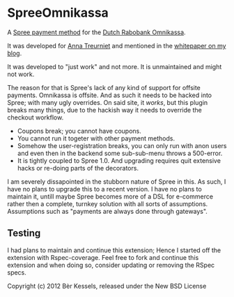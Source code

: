 SpreeOmnikassa
==============

A [Spree payment method](http://guides.spreecommerce.com/payment_gateways.html) for the [Dutch Rabobank Omnikassa](http://www.rabobank.nl/bedrijven/producten/betalen_en_ontvangen/geld_ontvangen/rabo_omnikassa/). 

It was developed for [Anna Treurniet](http://annatreurniet.nl) and
mentioned in the [whitepaper on my blog](http://berk.es/2012/10/22/spree-on-budgethoster-site5/).

It was developed to "just work" and not more. It is unmaintained and
might not work. 

The reason for that is Spree's lack of any kind of support for offsite
payments. Omnikassa is offsite. And as such it needs to be hacked into
Spree; with many ugly overrides. 
On said site, it _works_, but this plugin breaks many things, due to the
hackish way it needs to override the checkout workflow.

* Coupons break; you cannot have coupons.
* You cannot run it togeter with other payment methods.
* Somehow the user-registration breaks, you can only run with anon users
  and even then in the backend some sub-sub-menu throws a 500-error.
* It is tightly coupled to Spree 1.0. And upgrading requires quit
  extensive hacks or re-doing parts of the decorators.

I am severely dissapointed in the stubborn nature of Spree in this. As
such, I have no plans to upgrade this to a recent version. I have no
plans to maintain it, untill maybe Spree becomes more of a DSL for
e-commerce rather then a complete, turnkey solution with all sorts of
assumptions. Assumptions such as "payments are always done through gateways".

Testing
-------

I had plans to maintain and continue this extension; Hence I started off the extension with Rspec-coverage. Feel free to fork and continue this extension and when doing so, consider updating or removing the RSpec specs.

Copyright (c) 2012 Bèr Kessels, released under the New BSD License
